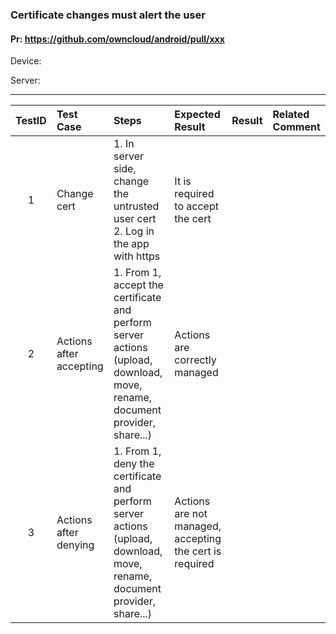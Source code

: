 ###  Certificate changes must alert the user 

#### Pr: https://github.com/owncloud/android/pull/xxx

Device:

Server: 

---

 
| TestID | Test Case | Steps | Expected Result | Result | Related Comment |
| :----: | :-------- | :---- | :-------------- | :----: | :-------------- |
| 1 | Change cert  |  1. In server side, change the untrusted user cert<br>2. Log in the app with https | It is required to accept the cert |  |  |
| 2 | Actions after accepting  |  1. From 1, accept the certificate and perform server actions (upload, download, move, rename, document provider, share...) | Actions are correctly managed |  |  |
| 3 | Actions after denying  |  1. From 1, deny the certificate and perform server actions (upload, download, move, rename, document provider, share...) | Actions are not managed, accepting the cert is required |  |  |
